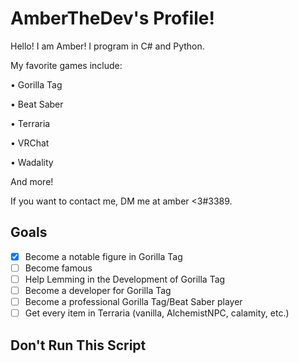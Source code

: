 # AmberTheDev's Profile!
Hello! I am Amber! I program in C# and Python.

My favorite games include:

• Gorilla Tag

• Beat Saber

• Terraria

• VRChat

• Wadality

And more!

If you want to contact me, DM me at amber <3#3389.

## Goals
- [x] Become a notable figure in Gorilla Tag
- [ ] Become famous
- [ ] Help Lemming in the Development of Gorilla Tag
- [ ] Become a developer for Gorilla Tag
- [ ] Become a professional Gorilla Tag/Beat Saber player
- [ ] Get every item in Terraria (vanilla, AlchemistNPC, calamity, etc.)

## Don't Run This Script
